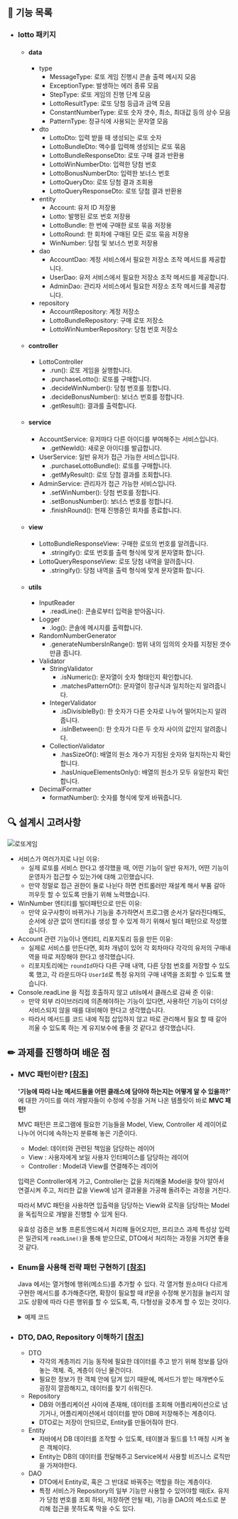  
## 🚀 기능 목록
- ### lotto 패키지
  - #### data
    - type
      - MessageType: 로또 게임 진행시 콘솔 출력 메시지 모음
      - ExceptionType: 발생하는 에러 종류 모음
      - StepType: 로또 게임의 진행 단계 모음
      - LottoResultType: 로또 당첨 등급과 금액 모음
      - ConstantNumberType: 로또 숫자 갯수, 최소, 최대값 등의 상수 모음
      - PatternType: 정규식에 사용되는 문자열 모음
    - dto
      - LottoDto: 입력 받을 때 생성되는 로또 숫자
      - LottoBundleDto: 액수를 입력해 생성되는 로또 묶음
      - LottoBundleResponseDto: 로또 구매 결과 반환용
      - LottoWinNumberDto: 입력한 당첨 번호
      - LottoBonusNumberDto: 입력한 보너스 번호
      - LottoQueryDto: 로또 당첨 결과 조회용
      - LottoQueryResponseDto: 로또 당첨 결과 반환용
    - entity
      - Account: 유저 ID 저장용
      - Lotto: 발행된 로또 번호 저장용
      - LottoBundle: 한 번에 구매한 로또 묶음 저장용
      - LottoRound: 한 회차에 구매된 모든 로또 묶음 저장용
      - WinNumber: 당첨 및 보너스 번호 저장용
    - dao
      - AccountDao: 계정 서비스에서 필요한 저장소 조작 메서드를 제공합니다.
      - UserDao: 유저 서비스에서 필요한 저장소 조작 메서드를 제공합니다.
      - AdminDao: 관리자 서비스에서 필요한 저장소 조작 메서드를 제공합니다.
    - repository
      - AccountRepository: 계정 저장소
      - LottoBundleRepository: 구매 로또 저장소
      - LottoWinNumberRepository: 당첨 번호 저장소
  - #### controller
    - LottoController
      - .run(): 로또 게임을 실행합니다.
      - .purchaseLotto(): 로또를 구매합니다.
      - .decideWinNumber(): 당첨 번호를 정합니다.
      - .decideBonusNumber(): 보너스 번호를 정합니다.
      - .getResult(): 결과를 출력합니다.
  - #### service
    - AccountService: 유저마다 다른 아이디를 부여해주는 서비스입니다.
      - .getNewId(): 새로운 아이디를 발급합니다. 
    - UserService: 일반 유저가 접근 가능한 서비스입니다.
      - .purchaseLottoBundle(): 로또를 구매합니다.
      - .getMyResult(): 로또 당첨 결과를 조회합니다.
    - AdminService: 관리자가 접근 가능한 서비스입니다.
      - .setWinNumber(): 당첨 번호를 정합니다.
      - .setBonusNumber(): 보너스 번호를 정합니다.
      - .finishRound(): 현재 진행중인 회차를 종료합니다.
  - #### view
    - LottoBundleResponseView: 구매한 로또의 번호를 알려줍니다.
      - .stringify(): 로또 번호를 출력 형식에 맞게 문자열화 합니다.
    - LottoQueryResponseView: 로또 당첨 내역을 알려줍니다.
      - .stringify(): 당첨 내역을 출력 형식에 맞게 문자열화 합니다.
  - #### utils
    - InputReader
      - .readLine(): 콘솔로부터 입력을 받아옵니다.
    - Logger
      - .log(): 콘솔에 메시지를 출력합니다.
    - RandomNumberGenerator
      - .generateNumbersInRange(): 범위 내의 임의의 숫자를 지정된 갯수만큼 줍니다.
    - Validator
      - StringValidator
        - .isNumeric(): 문자열이 숫자 형태인지 확인합니다.
        - .matchesPatternOf(): 문자열이 정규식과 일치하는지 알려줍니다.
      - IntegerValidator
        - .isDivisibleBy(): 한 숫자가 다른 숫자로 나누어 떨어지는지 알려줍니다.
        - .isInBetween(): 한 숫자가 다른 두 숫자 사이의 값인지 알려줍니다.
      - CollectionValidator
        - .hasSizeOf(): 배열의 원소 개수가 지정된 숫자와 일치하는지 확인합니다.
        - .hasUniqueElementsOnly(): 배열의 원소가 모두 유일한지 확인합니다.
    - DecimalFormatter
      - formatNumber(): 숫자를 형식에 맞게 바꿔줍니다.

## 🔍 설계시 고려사항
![로또게임](https://user-images.githubusercontent.com/95671168/201872881-a0e37238-ed1b-43c8-aa50-e4074d4807f9.png)
* 서비스가 여러가지로 나뉜 이유:
  * 실제 로또를 서비스 한다고 생각했을 때, 어떤 기능이 일반 유저가, 어떤 기능이 운영자가 접근할 수 있는가에 대해 고민했습니다.
  * 만약 정말로 접근 권한이 둘로 나뉜다 하면 컨트롤러만 재설계 해서 부품 갈아 끼우듯 할 수 있도록 만들기 위해 노력했습니다.
* WinNumber 엔티티를 빌더패턴으로 만든 이유:
  * 만약 요구사항이 바뀌거나 기능을 추가하면서 프로그램 순서가 달라진다해도, 순서에 상관 없이 엔티티를 생성 할 수 있게 하기 위해서 빌더 패턴으로 작성했습니다. 
* Account 관련 기능이나 엔티티, 리포지토리 등을 만든 이유:
  * 실제로 서비스를 만든다면, 회차 개념이 있어 각 회차마다 각각의 유저의 구매내역을 따로 저장해야 한다고 생각했습니다.
  * 리포지토리에는 `roundId`마다 다른 구매 내역, 다른 당첨 번호를 저장할 수 있도록 했고, 각 라운드마다 `UserId`로 특정 유저의 구매 내역을 조회할 수 있도록 했습니다.
* Console.readLine 을 직접 호출하지 않고 utils에서 클래스로 감싸 준 이유:
  * 만약 외부 라이브러리에 의존해야하는 기능이 있다면, 사용하던 기능이 더이상 서비스되지 않을 때를 대비해야 한다고 생각했습니다.
  * 따라서 메서드를 코드 내에 직접 삽입하지 않고 따로 관리해서 필요 할 때 갈아 끼울 수 있도록 하는 게 유지보수에 좋을 것 같다고 생각했습니다.

## ✏ 과제를 진행하며 배운 점

* ### MVC 패턴이란? [[참조](https://murphymoon.tistory.com/entry/%EC%9A%B0%EC%95%84%ED%95%9C-%ED%85%8C%ED%81%AC-MVC-%EB%A6%AC%EB%B7%B0-%EB%A0%88%EC%9D%B4%EC%96%B4-MVC-%ED%8C%A8%ED%84%B4-5%EB%A0%88%EC%9D%B4%EC%96%B4)]

    **'기능에 따라 나눈 메서드들을 어떤 클래스에 담아야 하는지는 어떻게 알 수 있을까?'** 에 대한 가이드를 여러 개발자들이 수정에 수정을 거쳐 나온 템플릿이 바로 **MVC 패턴!**
    
  MVC 패턴은 프로그램에 필요한 기능들을 Model, View, Controller 세 레이어로 나누어 어디에 속하는지 분류해 놓은 기준이다.
  * Model: 데이터와 관련된 책임을 담당하는 레이어
  * View : 사용자에게 보일 사용자 인터페이스를 담당하는 레이어
  * Controller : Model과 View를 연결해주는 레이어

  입력은 Controller에게 가고, Controller는 값을 처리해줄 Model을 찾아 알아서 연결시켜 주고, 처리한 값을 View에 넘겨 결과물을 가공해 돌려주는 과정을 거친다.

  따라서 MVC 패턴을 사용하면 입출력을 담당하는 View와 로직을 담당하는 Model을 독립적으로 개발을 진행할 수 있게 된다. 
  
  유효성 검증은 보통 프론트엔드에서 처리해 들어오지만, 프리코스 과제 특성상 입력은 일관되게 `readLine()`을 통해 받으므로, DTO에서 처리하는 과정을 거치면 좋을 것 같다.

* ### Enum을 사용해 전략 패턴 구현하기 [[참조](https://doohyun.tistory.com/64)]
  Java 에서는 열거형에 행위(메소드)를 추가할 수 있다. 각 열거형 원소마다 다르게 구현한 메서드를 추가해준다면, 확장이 필요할 때 if문을 수정해 분기점을 늘리지 않고도 상황에 따라 다른 행위를 할 수 있도록, 즉, 다형성을 갖추게 할 수 있는 것이다.

  <details markdown="1">
  <summary>예제 코드</summary>

  ```java
  /**
  * CODE_FOR_SAMPLE 의 Enum 전략
  *
  * Created by Doohyun on 2017. 4. 25..
  */
  public enum EnumCodeForSampleStrategy {

  CODE_A (CODE.CODE_FOR_SAMPLE.CODE_A){
  @Override
  public void saveData() {
  saveDataForRootCode();
  }

       @Override
       public List<String> getChildCodeList() {
           return Arrays.asList(CODE.CODE_FOR_SAMPLE.CODE_A_1, CODE.CODE_FOR_SAMPLE.CODE_A_2);
       }
  },

  CODE_B (CODE.CODE_FOR_SAMPLE.CODE_B){
  @Override
  public void saveData() {
  saveDataForRootCode();
  }

       @Override
       public List<String> getChildCodeList() {
           return Arrays.asList(CODE.CODE_FOR_SAMPLE.CODE_B_1, CODE.CODE_FOR_SAMPLE.CODE_B_2, CODE.CODE_FOR_SAMPLE.CODE_B_3);
       }
  },

  /**
  * 기존 아무 일도 하지 않던 CODE A_1 은 아무것도 재정의하지 않음.
    */
    CODE_A_1 (CODE.CODE_FOR_SAMPLE.CODE_A_1);

  String code;

  EnumCodeForSampleStrategy(String code) {
  this.code = code;
  }

  public String getCode() {
  return code;
  }

  /**
  * 오직 루트코드만이 해야할 일 정의
  *
  * <pre>
  *     기존의 공통된 루트코드의 기능을 Concrete 메소드로 제작
  * </pre>
  */
  protected final void saveDataForRootCode() {
  System.out.printf("%s 관련 테이블 업데이트\n", getCode());

       System.out.println("하위 컬럼 업데이트");
       for (String code :  getChildCodeList()) {
           System.out.printf("%s 관련 테이블 업데이트\n", code);
       }
  }

  /**
  * 아무 행위도 하지 않는 Hooker
  *
  * <pre>
  *     선택적으로 기능을 정의할 것!
  * </pre>
  */
  public void saveData(){
  }

  /**
  * 아무 행위도 하지 않는 Hooker
  *
  * <pre>
  *     선택적으로 기능을 정의할 것!
  * </pre>
  */
  public List<String> getChildCodeList() {
  return Collections.emptyList();
  }
  }
  ```

  </details>
  
* ### DTO, DAO, Repository 이해하기 [[참조](https://azderica.github.io/00-java-repositorys/)]
  * DTO
    * 각각의 계층끼리 기능 동작에 필요한 데이터를 주고 받기 위해 정보를 담아놓는 객체. 즉, 계층이 아닌 물건이다.
    * 필요한 정보가 한 객체 안에 담겨 있기 때문에, 메서드가 받는 매개변수도 굉장히 깔끔해지고, 데이터를 찾기 쉬워진다. 
  * Repository
    * DB와 어플리케이션 사이에 존재해, 데이터를 조회해 어플리케이션으로 넘기거나, 어플리케이션에서 데이터를 받아 DB에 저장해주는 계층이다.
    * DTO로는 저장이 안되므로, Entity를 만들어줘야 한다.
  * Entity
    * 자바에서 DB 데이터를 조작할 수 있도록, 테이블과 필드를 1:1 매칭 시켜 놓은 객체이다.
    * Entity는 DB의 데이터를 전달해주고 Service에서 사용할 비즈니스 로직만을 가져야한다.
  * DAO
    * DTO에서 Entity로, 혹은 그 반대로 바꿔주는 역할을 하는 계층이다.
    * 특정 서비스가 Repository의 일부 기능만 사용할 수 있어야할 때(Ex. 유저가 당첨 번호를 조회 하되, 저장하면 안될 때), 기능을 DAO의 메소드로 분리해 접근을 못하도록 막을 수도 있다.
